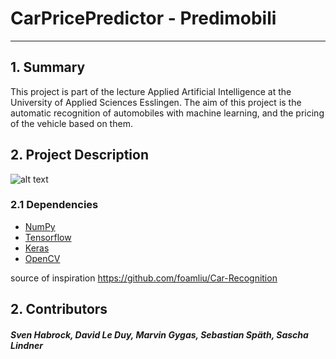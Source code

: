 # CarPricePredictor - Predimobili

---

## 1. Summary

This project is part of the lecture Applied Artificial Intelligence at the University of Applied Sciences Esslingen.
The aim of this project is the automatic recognition of automobiles with machine learning, and the pricing of the vehicle based on them.

## 2. Project Description

![alt text](https://github.com/HSE-AAI-TeamOne/CarPricePredictor/tree/master/img/website.PNG)

### 2.1 Dependencies

- [NumPy](http://docs.scipy.org/doc/numpy-1.10.1/user/install.html)
- [Tensorflow](https://www.tensorflow.org/versions/r0.8/get_started/os_setup.html)
- [Keras](https://keras.io/#installation)
- [OpenCV](https://opencv-python-tutroals.readthedocs.io/en/latest/)

source of inspiration
https://github.com/foamliu/Car-Recognition

## 2. Contributors

##### Sven Habrock, David Le Duy, Marvin Gygas, Sebastian Späth, Sascha Lindner
